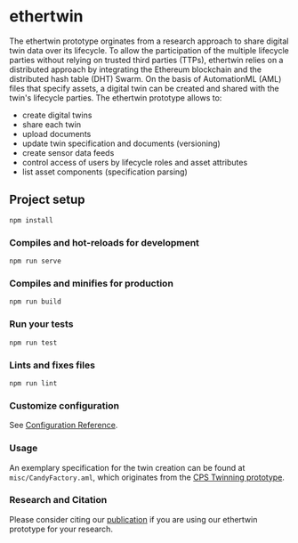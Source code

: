 # ethertwin
The ethertwin prototype orginates from a research approach to share digital twin data over its lifecycle.
To allow the participation of the multiple lifecycle parties without relying on trusted third parties (TTPs), ethertwin relies on a distributed approach by integrating the Ethereum blockchain and the distributed hash table (DHT) Swarm.
On the basis of AutomationML (AML) files that specify assets, a digital twin can be created and shared with the twin's lifecycle parties.
The ethertwin prototype allows to:
- create digital twins
- share each twin  
- upload documents
- update twin specification and documents (versioning)
- create sensor data feeds
- control access of users by lifecycle roles and asset attributes
- list asset components (specification parsing)

## Project setup
```
npm install
```

### Compiles and hot-reloads for development
```
npm run serve
```

### Compiles and minifies for production
```
npm run build
```

### Run your tests
```
npm run test
```

### Lints and fixes files
```
npm run lint
```

### Customize configuration
See [Configuration Reference](https://cli.vuejs.org/config/).

### Usage
An exemplary specification for the twin creation can be found at `misc/CandyFactory.aml`, which originates from the [CPS Twinning prototype](https://github.com/sbaresearch/cps-twinning). 

### Research and Citation
Please consider citing our [publication](https://link.springer.com/chapter/10.1007/978-3-030-22479-0_15) if you are using our ethertwin prototype for your research. 